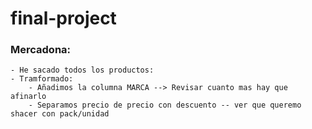 # final-project

### Mercadona:

    - He sacado todos los productos: 
    - Tramformado: 
        - Añadimos la columna MARCA --> Revisar cuanto mas hay que afinarlo
        - Separamos precio de precio con descuento -- ver que queremo shacer con pack/unidad
        